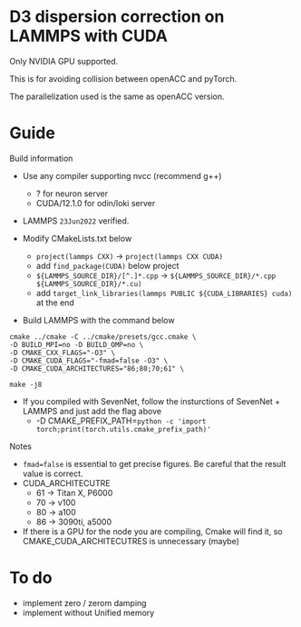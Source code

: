 # D3 dispersion correction on LAMMPS with CUDA

Only NVIDIA GPU supported.

This is for avoiding collision between openACC and pyTorch.

The parallelization used is the same as openACC version.

# Guide
Build information
- Use any compiler supporting nvcc (recommend g++)
  - ? for neuron server
  - CUDA/12.1.0 for odin/loki server
- LAMMPS `23Jun2022` verified.
- Modify CMakeLists.txt below
  - `project(lammps CXX)` -> `project(lammps CXX CUDA)`
  - add `find_package(CUDA)` below project
  - `${LAMMPS_SOURCE_DIR}/[^.]*.cpp` -> `${LAMMPS_SOURCE_DIR}/*.cpp ${LAMMPS_SOURCE_DIR}/*.cu)`
  - add `target_link_libraries(lammps PUBLIC ${CUDA_LIBRARIES} cuda)` at the end

- Build LAMMPS with the command below
```
cmake ../cmake -C ../cmake/presets/gcc.cmake \
-D BUILD_MPI=no -D BUILD_OMP=no \
-D CMAKE_CXX_FLAGS="-O3" \
-D CMAKE_CUDA_FLAGS="-fmad=false -O3" \
-D CMAKE_CUDA_ARCHITECTURES="86;80;70;61" \

make -j8
```
- If you compiled with SevenNet, follow the insturctions of SevenNet + LAMMPS and just add the flag above
  - -D CMAKE_PREFIX_PATH=`python -c 'import torch;print(torch.utils.cmake_prefix_path)'`

Notes
- `fmad=false` is essential to get precise figures. Be careful that the result value is correct.
- CUDA_ARCHITECUTRE
  - 61 -> Titan X, P6000
  - 70 -> v100
  - 80 -> a100
  - 86 -> 3090ti, a5000
- If there is a GPU for the node you are compiling, Cmake will find it, so CMAKE_CUDA_ARCHITECUTRES is unnecessary (maybe)


# To do
- implement zero / zerom damping
- implement without Unified memory
